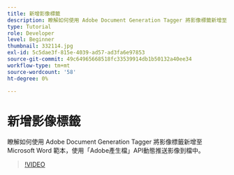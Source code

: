```yaml
---
title: 新增影像標籤
description: 瞭解如何使用 Adobe Document Generation Tagger 將影像標籤新增至 Microsoft Word 範本，以使用「Adobe產生檔」將影像動態推送至檔API
type: Tutorial
role: Developer
level: Beginner
thumbnail: 332114.jpg
exl-id: 5c5dae3f-815e-4039-ad57-ad3fa6e97853
source-git-commit: 49c64965668518fc33539914db1b50132a40ee34
workflow-type: tm+mt
source-wordcount: '58'
ht-degree: 0%

---
```


# 新增影像標籤

瞭解如何使用 Adobe Document Generation Tagger 將影像標籤新增至 Microsoft Word 範本，使用「Adobe產生檔」API動態推送影像到檔中。

>[!VIDEO](https://video.tv.adobe.com/v/332114?hidetitle=true)
